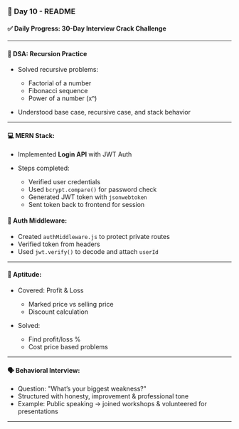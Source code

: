 ### 📘 Day 10 - README

#### ✅ Daily Progress: 30-Day Interview Crack Challenge

---

#### 🧠 DSA: Recursion Practice

* Solved recursive problems:

  * Factorial of a number
  * Fibonacci sequence
  * Power of a number (xⁿ)
* Understood base case, recursive case, and stack behavior
---
#### 💻 MERN Stack:

* Implemented **Login API** with JWT Auth
* Steps completed:

  * Verified user credentials
  * Used `bcrypt.compare()` for password check
  * Generated JWT token with `jsonwebtoken`
  * Sent token back to frontend for session

#### 🔐 Auth Middleware:

* Created `authMiddleware.js` to protect private routes
* Verified token from headers
* Used `jwt.verify()` to decode and attach `userId`
---
#### 📐 Aptitude:

* Covered: Profit & Loss

  * Marked price vs selling price
  * Discount calculation
* Solved:

  * Find profit/loss %
  * Cost price based problems
---
#### 🗣️ Behavioral Interview:

* Question: "What’s your biggest weakness?"
* Structured with honesty, improvement & professional tone
* Example: Public speaking → joined workshops & volunteered for presentations

---
